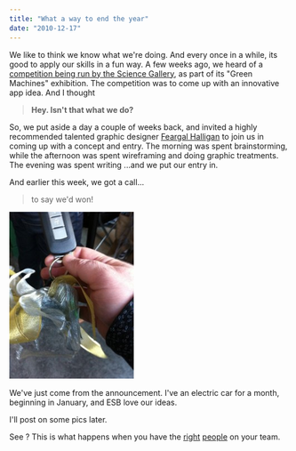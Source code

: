 ```yaml
---
title: "What a way to end the year"
date: "2010-12-17"
---
```


We like to think we know what we're doing. And every once in a while, its good to apply our skills in a fun way. A few weeks ago, we heard of a [competition being run by the Science Gallery](http://www.sciencegallery.com/electricdreams), as part of its "Green Machines" exhibition. The competition was to come up with an innovative app idea. And I thought

> **Hey. Isn't that what we do?**

So, we put aside a day a couple of weeks back, and invited a highly recommended talented graphic designer [Feargal Halligan](http://www.fragilehooligan.com/) to join us in coming up with a concept and entry. The morning was spent brainstorming, while the afternoon was spent wireframing and doing graphic treatments. The evening was spent writing ...and we put our entry in.

And earlier this week, we got a call...

> to say we'd won!

![209467840](images/209467840-224x300.jpg "209467840")

We've just come from the announcement. I've an electric car for a month, beginning in January, and ESB love our ideas.

I'll post on some pics later.

See ? This is what happens when you have the [right](http://twitter.com/adamkmccarthy) [people](http://twitter.com/liamdunne) on your team.
